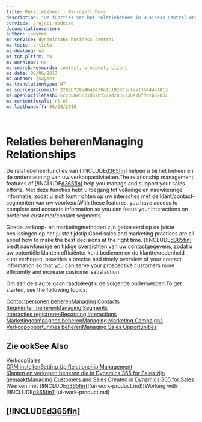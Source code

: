 ```yaml
---
title: Relatiebeheer | Microsoft Docs
description: "De functies van het relatiebeheer in Business Central ondersteunen uw verkoopinspanningen en u kunt gegevens over contacten en prospects openen zodat u klanten efficiënter kunt bedienen."
services: project-madeira
documentationcenter: 
author: jswymer
ms.service: dynamics365-business-central
ms.topic: article
ms.devlang: na
ms.tgt_pltfrm: na
ms.workload: na
ms.search.keywords: contact, prospect, client
ms.date: 06/06/2017
ms.author: jswymer
ms.translationtype: HT
ms.sourcegitcommit: 2286b728a464943841b192031cfea13644441013
ms.openlocfilehash: 6cc658e5031db7bf227d2839120e7bfddcb32037
ms.contentlocale: nl-nl
ms.lasthandoff: 06/28/2018

---
```

# <a name="managing-relationships"></a><span data-ttu-id="5dbe2-103">Relaties beheren</span><span class="sxs-lookup"><span data-stu-id="5dbe2-103">Managing Relationships</span></span>
<span data-ttu-id="5dbe2-104">De relatiebeheerfuncties van [!INCLUDE[d365fin](includes/d365fin_md.md)] helpen u bij het beheer en de ondersteuning van uw verkoopactiviteiten.</span><span class="sxs-lookup"><span data-stu-id="5dbe2-104">The relationship management features of [!INCLUDE[d365fin](includes/d365fin_md.md)] help you manage and support your sales efforts.</span></span> <span data-ttu-id="5dbe2-105">Met deze functies hebt u toegang tot volledige en nauwkeurige informatie, zodat u zich kunt richten op uw interacties met de klant/contact-segmenten van uw voorkeur.</span><span class="sxs-lookup"><span data-stu-id="5dbe2-105">With these features, you have access to complete and accurate information so you can focus your interactions on preferred customer/contact segments.</span></span>

<span data-ttu-id="5dbe2-106">Goede verkoop- en marketingmethoden zijn gebaseerd op de juiste beslissingen op het juiste tijdstip.</span><span class="sxs-lookup"><span data-stu-id="5dbe2-106">Good sales and marketing practices are all about how to make the best decisions at the right time.</span></span> [!INCLUDE[d365fin](includes/d365fin_md.md)]<span data-ttu-id="5dbe2-107"> biedt nauwkeurige en tijdige overzichten van uw contactgegevens, zodat u uw potentiële klanten efficiënter kunt bedienen en de klanttevredenheid kunt verhogen.</span><span class="sxs-lookup"><span data-stu-id="5dbe2-107"> provides a precise and timely overview of your contact information so that you can serve your prospective customers more efficiently and increase customer satisfaction.</span></span>

<span data-ttu-id="5dbe2-108">Om aan de slag te gaan raadpleegt u de volgende onderwerpen:</span><span class="sxs-lookup"><span data-stu-id="5dbe2-108">To get started, see the following topics:</span></span>

[<span data-ttu-id="5dbe2-109">Contactpersonen beheren</span><span class="sxs-lookup"><span data-stu-id="5dbe2-109">Managing Contacts</span></span>](marketing-contacts.md)  
[<span data-ttu-id="5dbe2-110">Segmenten beheren</span><span class="sxs-lookup"><span data-stu-id="5dbe2-110">Managing Segments</span></span>](marketing-segments.md)  
[<span data-ttu-id="5dbe2-111">Interacties registreren</span><span class="sxs-lookup"><span data-stu-id="5dbe2-111">Recording Interactions</span></span>](marketing-interactions.md)  
[<span data-ttu-id="5dbe2-112">Marketingcampagnes beheren</span><span class="sxs-lookup"><span data-stu-id="5dbe2-112">Managing Marketing Campaigns</span></span>](marketing-campaigns.md)  
[<span data-ttu-id="5dbe2-113">Verkoopopportunities beheren</span><span class="sxs-lookup"><span data-stu-id="5dbe2-113">Managing Sales Opportunities</span></span>](marketing-manage-sales-opportunities.md)

## <a name="see-also"></a><span data-ttu-id="5dbe2-114">Zie ook</span><span class="sxs-lookup"><span data-stu-id="5dbe2-114">See Also</span></span>
[<span data-ttu-id="5dbe2-115">Verkoop</span><span class="sxs-lookup"><span data-stu-id="5dbe2-115">Sales</span></span>](sales-manage-sales.md)  
[<span data-ttu-id="5dbe2-116">CRM instellen</span><span class="sxs-lookup"><span data-stu-id="5dbe2-116">Setting Up Relationship Management</span></span>](marketing-setup-marketing.md)  
[<span data-ttu-id="5dbe2-117">Klanten en verkopen beheren die in Dynamics 365 for Sales zijn gemaakt</span><span class="sxs-lookup"><span data-stu-id="5dbe2-117">Managing Customers and Sales Created in Dynamics 365 for Sales</span></span>](marketing-integrate-dynamicscrm.md)  
<span data-ttu-id="5dbe2-118">[Werken met [!INCLUDE[d365fin](includes/d365fin_md.md)]](ui-work-product.md)</span><span class="sxs-lookup"><span data-stu-id="5dbe2-118">[Working with [!INCLUDE[d365fin](includes/d365fin_md.md)]](ui-work-product.md)</span></span>  

## [!INCLUDE[d365fin](includes/free_trial_md.md)]  
 

